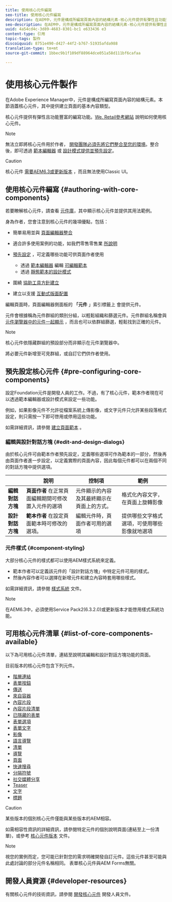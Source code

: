 ```yaml
---
title: 使用核心元件編寫
seo-title: 使用核心元件編寫
description: 在AEM中，元件是構成所編寫頁面內容的結構元素-核心元件提供有彈性且功能豐富的編寫功能。
seo-description: 在AEM中，元件是構成所編寫頁面內容的結構元素-核心元件提供有彈性且功能豐富的編寫功能。
uuid: 4a54cd4c-3d89-4683-8301-bc1 e633436 e3
content-type: 引用
topic-tags: 製作
discoiquuid: 8751e490-d427-44f2-b767-51935afda988
translation-type: tm+mt
source-git-commit: 1bbec9b1f109df88964dce051a58d111bf6cafaa

---
```



# 使用核心元件製作

在Adobe Experience Manager中，元件是構成所編寫頁面內容的結構元素。本節涵蓋核心元件，其中提供建立頁面的基本內容類型。

核心元件提供有彈性且功能豐富的編寫功能。[We. Retail參考網站](https://helpx.adobe.com/experience-manager/6-5/sites/developing/using/we-retail.html) 說明如何使用核心元件。

>[!NOTE]
>
>無法立即將核心元件用於作者， [開發團隊必須先將它們整合至您的環境](using.md)。整合後，即可透過 [範本編輯器](https://helpx.adobe.com/experience-manager/6-5/sites/authoring/using/templates.html) 或 [設計模式提供並預先設定](https://helpx.adobe.com/experience-manager/6-5/sites/authoring/using/default-components-designmode.html)。

>[!CAUTION]
>
>核心元件 [需要AEM6.3或更新版本](versions.md) ，而且無法使用Classic UI。

## 使用核心元件編寫 {#authoring-with-core-components}

若要瞭解核心元件，請查看 [元件庫](http://opensource.adobe.com/aem-core-wcm-components/library.html)，其中顯示核心元件並提供其用法範例。

身為作者，您會注意到核心元件的幾項優點，包括：

* 簡單易用並與 [頁面編輯器整合](https://helpx.adobe.com/experience-manager/6-5/sites/authoring/using/editing-content.html)
* 適合許多使用案例的功能，如我們零售零售業 [所說明](https://helpx.adobe.com/experience-manager/6-5/sites/developing/using/we-retail.html)
* [預先設定](#pre-configuring-core-components) ，可定義哪些功能可供頁面作者使用
   * 透過 [範本編輯器](https://helpx.adobe.com/experience-manager/6-5/sites/authoring/using/templates.html) 編輯 [可編輯範本](https://helpx.adobe.com/experience-manager/6-5/sites/developing/using/page-templates-editable.html)
   * 透過 [](https://helpx.adobe.com/experience-manager/6-5/sites/authoring/using/default-components-designmode.html)[靜態範本的設計模式](https://helpx.adobe.com/experience-manager/6-5/sites/developing/using/page-templates-static.html)

* 圍繞 [協助工具方針建立](https://helpx.adobe.com/experience-manager/6-5/managing/using/web-accessibility.html)

* 建立以支援 [互動式版面配置](https://helpx.adobe.com/experience-manager/6-5/sites/authoring/using/responsive-layout.html)

編輯頁面時，頁面編輯器側面板的 **「元件** 」索引標籤上 [](https://helpx.adobe.com/experience-manager/6-5/sites/authoring/using/editing-content.html)會提供元件。

元件會根據稱為元件群組的類別分組，以輕鬆組織和篩選元件。元件群組名稱會與 [元件瀏覽器中的元件一起顯示](https://helpx.adobe.com/experience-manager/6-5/sites/authoring/using/editing-content.html) ，而且也可以依群組篩選，輕鬆找到正確的元件。

>[!NOTE]
>
>核心元件依隱藏群組的預設部分而非顯示在元件瀏覽器中。
>
>將必要元件新增至可見群組，或自訂它們供作者使用。

## 預先設定核心元件 {#pre-configuring-core-components}

設定Foundation元件是開發人員的工作。不過，有了核心元件，範本作者現在可以透過範本編輯器或設計模式來設定一些功能。

例如，如果影像元件不允許從檔案系統上傳影像，或文字元件只允許某些段落格式設定，則只需按一下即可啓用或停用這些功能。

如需詳細資訊，請參閱 [建立頁面範本](https://helpx.adobe.com/experience-manager/6-5/sites/authoring/using/templates.html) 。

### 編輯與設計對話方塊 {#edit-and-design-dialogs}

由於核心元件可由範本作者預先設定，定義哪些選項可作為範本的一部分，然後再由頁面作者進一步設定，以定義實際的頁面內容，因此每個元件都可以在兩個不同的對話方塊中提供選項。

|  | 說明 | 控制項 | 範例 |
|--- |--- |--- |--- |
| **編輯對話方塊** | **頁面作者** 在正常頁面編輯期間可修改置入元件的選項 | 元件顯示的內容及其最終顯示在頁面上的方式。 | 格式化內容文字，在頁面上旋轉影像 |
| **設計對話方塊** | **範本作者** 在設定頁面範本時可修改的選項。 | 編輯元件時，頁面作者可用的選項 | 提供哪些文字格式選項，可使用哪些影像就地選項 |

### 元件樣式 {#component-styling}

大部分核心元件的樣式都可以使用AEM樣式系統來定義。

* 範本作者可以定義該元件的「設計對話方塊」中特定元件可用的樣式。
* 然後內容作者可以選擇在新增元件和建立內容時套用哪些樣式。

如需詳細資訊，請參閱 [樣式系統](https://helpx.adobe.com/experience-manager/6-5/sites/authoring/using/style-system.html) 文件。

>[!NOTE]
>
>在AEM6.3中，必須使用Service Pack2(6.3.2.0)或更新版本才能啓用樣式系統功能。

## 可用核心元件清單 {#list-of-core-components-available}

以下為可用核心元件清單，連結至說明其編輯和設計對話方塊功能的頁面。

目前版本的核心元件包含下列元件。

* [階層連結](breadcrumb.md)
* [表單按鈕](form-button.md)
* [傳送](carousel.md)
* [來自容器](form-container.md)
* [內容片段](content-fragment-component.md)
* [內容片段清單](content-fragment-list.md)
* [已隱藏的表單](form-hidden.md)
* [表單選項](form-options.md)
* [表單文字](form-text.md)
* [影像](image.md)
* [語言導覽](language-navigation.md)
* [清單](list.md)
* [導覽](navigation.md)
* [頁面](page.md)
* [快速搜尋](quick-search.md)
* [分隔符號](separator.md)
* [社交媒體分享](sharing.md)
* [Teaser](teaser.md)
* [文字](text.md)
* [標題](title.md)

>[!CAUTION]
>
>某些版本的個別核心元件僅能與某些版本的AEM相容。
>
>如需相容性資訊的詳細資訊，請參閱特定元件的個別說明頁面(連結至上一份清單)，或參考 [核心元件版本](versions.md) 文件。

>[!NOTE]
>
>視您的實例而定，您可能已針對您的需求明確開發自訂元件。這些元件甚至可能與此處討論的部分元件名稱相同。
>表單核心元件與AEM Forms無關。

## 開發人員資源 {#developer-resources}

有關核心元件的技術資訊，請參閱 [開發核心元件](developing.md) 開發人員文件。
